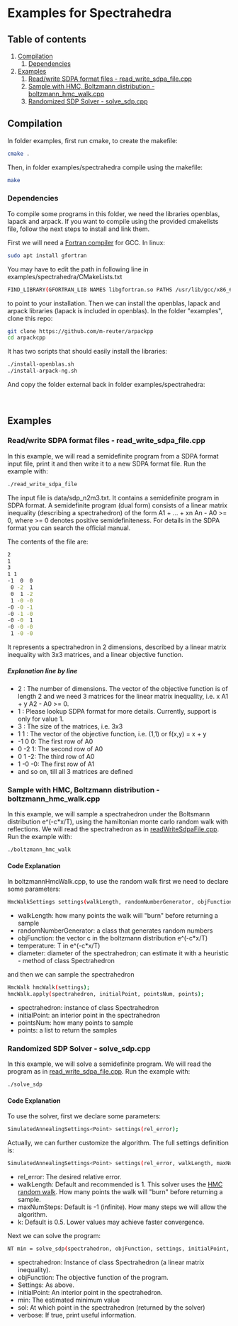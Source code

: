 # Examples for Spectrahedra

## Table of contents
1. [Compilation](#compilation)
    1. [Dependencies](#dependencies)
2. [Examples](#examples)
    1. [Read/write SDPA format files - read_write_sdpa_file.cpp](#readwrite-sdpa-format-files---read_write_sdpa_filecpp)
    2. [Sample with HMC, Boltzmann distribution - boltzmann_hmc_walk.cpp](#sample-with-hmc-boltzmann-distribution---boltzmann_hmc_walkcpp)
    3. [Randomized SDP Solver - solve_sdp.cpp](#randomized-sdp-solver---solve_sdpcpp)


## Compilation
In folder examples, first run cmake, to create the makefile:

```bash
cmake .
```

Then, in folder examples/spectrahedra compile using the makefile:

```bash
make
```

### Dependencies
To compile some programs in this folder, we need the libraries openblas, lapack and arpack. If you want to compile 
using the provided cmakelists file, follow the next steps to install and link them. 


First we will need a [Fortran compiler](https://gcc.gnu.org/wiki/GFortran) for GCC. In linux:
```bash
sudo apt install gfortran
```

You may have to edit the path in following line in examples/spectrahedra/CMakeLists.txt

```bash
FIND_LIBRARY(GFORTRAN_LIB NAMES libgfortran.so PATHS /usr/lib/gcc/x86_64-linux-gnu/8/)
```

to point to your installation.
Then we can install the openblas, lapack and arpack libraries (lapack is included in openblas). 
In the folder "examples", clone this repo:

```bash
git clone https://github.com/m-reuter/arpackpp
cd arpackcpp
```

It has two scripts that should easily install the libraries:

```bash
./install-openblas.sh
./install-arpack-ng.sh
```

And copy the folder external back in folder examples/spectrahedra:

<br>

## Examples
### Read/write SDPA format files - read_write_sdpa_file.cpp

In this example, we will read a semidefinite program from a SDPA format input file, print it
and then write it to a new SDPA format file. Run the example with:

```bash
./read_write_sdpa_file
```

The input file is data/sdp_n2m3.txt. It contains a semidefinite program in SDPA format. A semidefinite program
(dual form) consists of a linear matrix inequality (describing a spectrahedron) of the form A1 + ... + xn An - A0 >= 0,
where >= 0 denotes positive semidefiniteness. For details in the SDPA format you can search the official manual.

The contents of the file are:

```bash
2
1
3
1 1
-1  0  0
 0 -2  1
 0  1 -2
 1 -0 -0
-0 -0 -1
-0 -1 -0
-0 -0  1
-0 -0 -0
 1 -0 -0
```

 
It represents a spectrahedron in 2 dimensions, described by a linear matrix inequality with
3x3 matrices, and a linear objective function. 

##### Explanation line by line
- 2 : The number of dimensions. The vector of the objective function is of length 2 and we need 3 matrices for 
   the linear matrix inequality, i.e. x A1 + y A2 - A0 >= 0.
- 1 : Please lookup SDPA format for more details. Currently, support is only for value 1.
- 3 : The size of the matrices, i.e. 3x3
- 1 1 : The vector of the objective function, i.e. (1,1) or f(x,y) = x + y
- -1  0  0: The first row of A0
- 0 -2  1: The second row of A0
- 0  1 -2: The third row of A0
- 1 -0 -0: The first row of A1
- and so on, till all 3 matrices are defined


### Sample with HMC, Boltzmann distribution - boltzmann_hmc_walk.cpp

In this example, we will sample a spectrahedron under the Boltsmann distribution e^(-c*x/T), using
the hamiltonian monte carlo random walk with reflections. We will read the spectrahedron as
in [readWriteSdpaFile.cpp](#readwrite-sdpa-format-files---readwritesdpafilecpp). Run the example with:

```bash
./boltzmann_hmc_walk
```

#### Code Explanation
In boltzmannHmcWalk.cpp, to use the random walk first we need to declare some parameters:

```bash
HmcWalkSettings settings(walkLength, randomNumberGenerator, objFunction, temperature, diameter);
```

- walkLength: how many points the walk will "burn" before returning a sample
- randomNumberGenerator: a class that generates random numbers
- objFunction: the vector c in the boltzmann distribution e^(-c*x/T)
- temperature: T in e^(-c*x/T)
- diameter: diameter of the spectrahedron; can estimate it with a heuristic - method of class Spectrahedron

and then we can sample the spectrahedron

```bash
HmcWalk hmcWalk(settings);
hmcWalk.apply(spectrahedron, initialPoint, pointsNum, points);
```

- spectrahedron: instance of class Spectrahedron
- initialPoint: an interior point in the spectrahedron
- pointsNum: how many points to sample
- points: a list to return the samples


### Randomized SDP Solver - solve_sdp.cpp

In this example, we will solve a semidefinite program. We will read the program 
as in [read_write_sdpa_file.cpp](#readwrite-sdpa-format-files---read_write_sdpa_filecpp). Run the example with:

```bash
./solve_sdp
```

#### Code Explanation
To use the solver, first we declare some parameters:

```bash
SimulatedAnnealingSettings<Point> settings(rel_error);
```

Actually, we can further customize the algorithm. The full settings definition is:

```bash
SimulatedAnnealingSettings<Point> settings(rel_error, walkLength, maxNumSteps, k)
```

- rel_error: The desired relative error.
- walkLength: Default and recommended is 1. This solver uses the [HMC random walk](#sample-with-hmc-boltzmann-distribution---boltzmann_hmc_walkcpp).
  How many points the walk will "burn" before returning a sample.
- maxNumSteps: Default is -1 (infinite). How many steps we will allow the algorithm.
- k: Default is 0.5. Lower values may achieve faster convergence.

Next we can solve the program:

```bash
NT min = solve_sdp(spectrahedron, objFunction, settings, initialPoint, sol ,verbose);
```

- spectrahedron: Instance of class Spectrahedron (a linear matrix inequality).
- objFunction: The objective function of the program.
- Settings: As above.
- initialPoint: An interior point in the spectrahedron.
- min: The estimated minimum value
- sol: At which point in the spectrahedron (returned by the solver)
- verbose: If true, print useful information.

